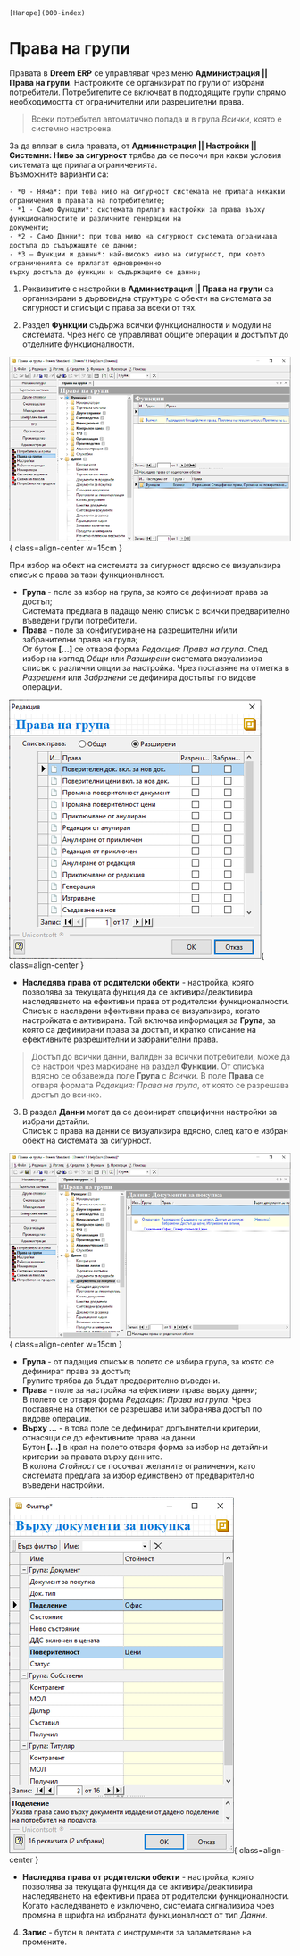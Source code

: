 ```{only} html
[Нагоре](000-index)
```

# Права на групи

Правата в **Dreem ERP** се управляват чрез меню **Администрация || Права на групи**. Настройките се организират по групи от избрани потребители. Потребителите се включват в подходящите групи спрямо необходимостта от ограничителни или разрешителни права.  

> Всеки потребител автоматично попада и в група *Всички*, която е системно настроена.

За да влязат в сила правата, от **Администрация || Настройки || Системни: Ниво за сигурност** трябва да се посочи при какви условия системата ще прилага ограниченията.  
Възможните варианти са:  

    - *0 - Няма*: при това ниво на сигурност системата не прилага никакви ограничения в правата на потребителите;  
    - *1 - Само Функции*: системата прилага настройки за права върху функционалностите и различните генерации на 
    документи;  
    - *2 - Само Данни*: при това ниво на сигурност системата ограничава достъпа до съдържащите се данни;  
    - *3 – Функции и данни*: най-високо ниво на сигурност, при което ограниченията се прилагат едновременно 
    върху достъпа до функции и съдържащите се данни;  

1) Реквизитите с настройки в **Администрация || Права на групи** са организирани в дървовидна структура с обекти на системата за сигурност и списъци с права за всеки от тях.  

2) Раздел **Функции** съдържа всички функционалности и модули на системата. Чрез него се управляват общите операции и достъпът до отделните функционалности.  

![](902-permissions1.png){ class=align-center w=15cm }

При избор на обект на системата за сигурност вдясно се визуализира списък с права за тази функционалност.  

- **Група** - поле за избор на група, за която се дефинират права за достъп;  
Системата предлага в падащо меню списък с всички предварително въведени групи потребители.    
- **Права** - поле за конфигуриране на разрешителни и/или забранителни права на група;  
От бутон **[...]** се отваря форма *Редакция: Права на група*. След избор на изглед *Общи* или *Разширени* системата визуализира списък с различни опции за настройка. Чрез поставяне на отметка в *Разрешени* или *Забранени* се дефинира достъпът по видове операции.  

![](902-permissions2.png){ class=align-center }

- **Наследява права от родителски обекти** - настройка, която позволява за текущата функция да се активира/деактивира наследяването на ефективни права от родителски функционалности. Списък с наследени ефективни права се визуализира, когато настройката е активирана. Той включва информация за **Група**, за която са дефинирани права за достъп, и кратко описание на ефективните разрешителни и забранителни права.  

> Достъп до всички данни, валиден за всички потребители, може да се настрои чрез маркиране на раздел **Функции**. От списъка вдясно се обзавежда поле **Група** с *Всички*. В поле **Права** се отваря формата *Редакция: Права на група*, от която се разрешава достъп до всичко.  

3) В раздел **Данни** могат да се дефинират специфични настройки за избрани детайли.  
Списък с права на данни се визуализира вдясно, след като е избран обект на системата за сигурност. 

![](902-permissions3.png){ class=align-center w=15cm }

- **Група** - от падащия списък в полето се избира група, за която се дефинират права за достъп;  
Групите трябва да бъдат предварително въведени.  
- **Права** - поле за настройка на ефективни права върху данни;  
В полето се отваря форма *Редакция: Права на група*. Чрез поставяне на отметки се разрешава или забранява достъп по видове операции.  
- **Върху ...** - в това поле се дефинират допълнителни критерии, отнасящи се до ефективните права на данни.  
Бутон **[...]** в края на полето отваря форма за избор на детайлни критерии за правата върху данните.  
В колона *Стойност* се посочват желаните ограничения, като системата предлага за избор единствено от предварително въведени настройки.   

![](902-permissions4.png){ class=align-center } 

- **Наследява права от родителски обекти** - настройка, която позволява за текущата функция да се активира/деактивира наследяването на ефективни права от родителски функционалности.  
Когато наследяването е изключено, системата сигнализира чрез промяна в шрифта на избраната функционалност от тип *Данни*.    

4) **Запис** - бутон в лентата с инструменти за запаметяване на промените.    